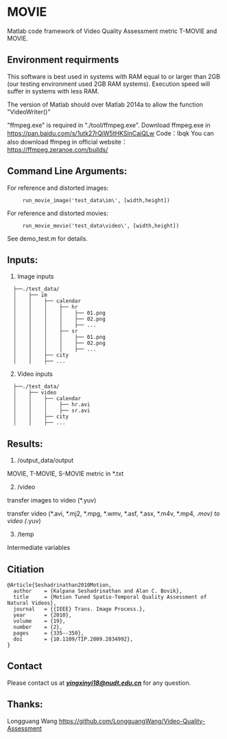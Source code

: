 # MOVIE 
Matlab code framework of Video Quality Assessment metric T-MOVIE and MOVIE.

## Environment requirments
This software is best used in systems with RAM equal to or larger than 2GB (our testing environment used 2GB RAM systems). Execution speed will suffer in systems with less RAM.

The version of Matlab should over Matlab 2014a to allow the function "VideoWriter()"

"ffmpeg.exe" is required in "./tool/ffmpeg.exe".  Download ffmpeg.exe in https://pan.baidu.com/s/1utk27rQiW5tHKSlnCajQLw   Code：lbqk
You can also download ffmpeg in official website：https://ffmpeg.zeranoe.com/builds/

## Command Line Arguments:
For reference and distorted images:

         run_movie_image('test_data\im\', [width,height])

For reference and distorted movies:

         run_movie_movie('test_data\video\', [width,height])

See demo_test.m for details.

## Inputs:
1. Image inputs
```
  ├──./test_data/
  │    ├── im
  │    │    ├── calendar
  │    │    │    ├── hr
  │    │    │    │    ├── 01.png
  │    │    │    │    ├── 02.png
  │    │    │    │    ├── ...
  │    │    │    ├── sr
  │    │    │    │    ├── 01.png
  │    │    │    │    ├── 02.png
  │    │    │    │    ├── ...
  │    │    ├── city
  │    │    ├── ... 
  ```
2. Video inputs
```
  ├──./test_data/
  │    ├── video
  │    │    ├── calendar
  │    │    │    ├── hr.avi
  │    │    │    ├── sr.avi
  │    │    ├── city
  │    │    ├── ... 
  ```

## Results:
1. /output_data/output

MOVIE, T-MOVIE, S-MOVIE metric in *.txt

2. /video

transfer images to video (*.yuv)

transfer video (*.avi, *.mj2, *.mpg, *.wmv, *.asf, *.asx, *.m4v, *.mp4, *.mov) to video (*.yuv)

3. /temp

Intermediate variables

## Citiation
```
@Article{Seshadrinathan2010Motion,
  author    = {Kalpana Seshadrinathan and Alan C. Bovik},
  title     = {Motion Tuned Spatio-Temporal Quality Assessment of Natural Videos},
  journal   = {{IEEE} Trans. Image Process.},
  year      = {2010},
  volume    = {19},
  number    = {2},
  pages     = {335--350},
  doi       = {10.1109/TIP.2009.2034992},
}
```

## Contact
Please contact us at ***yingxinyi18@nudt.edu.cn*** for any question.

## Thanks:
Longguang Wang   https://github.com/LongguangWang/Video-Quality-Assessment

